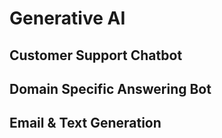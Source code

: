 # Generative AI

## Customer Support Chatbot 

## Domain Specific Answering Bot

## Email & Text Generation

